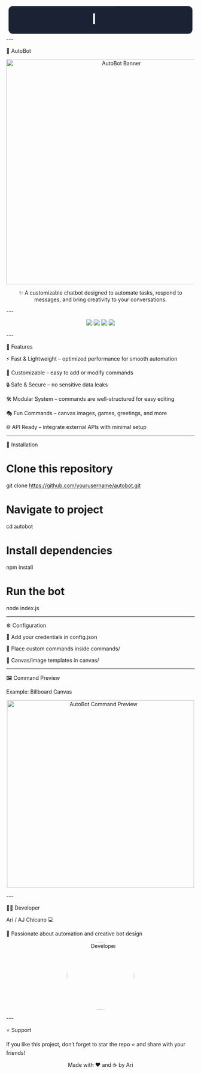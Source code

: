 <!-- Animated SVG Banner -->

<div align="center">
  <!-- Animated typing SVG banner: "Welcome to AutoBot" -->
  <svg xmlns="http://www.w3.org/2000/svg" width="820" height="140" viewBox="0 0 820 140" preserveAspectRatio="xMidYMid meet">
    <defs>
      <linearGradient id="g" x1="0%" x2="100%">
        <stop offset="0%" stop-color="#7b2ff7" />
        <stop offset="100%" stop-color="#f107a3" />
      </linearGradient>
      <!-- Mask that reveals text like a typing cursor sweep -->
      <mask id="reveal">
        <!-- starts as narrow and grows to reveal text -->
        <rect x="0" y="0" width="0" height="140" fill="white">
          <animate attributeName="width" from="0" to="820" dur="3s" begin="0s" fill="freeze" />
        </rect>
      </mask>
    </defs><!-- background rounded panel -->
<rect x="10" y="10" rx="18" ry="18" width="800" height="120" fill="#0f172a" opacity="0.95" />

<!-- gradient title revealed by mask -->
<text x="46" y="82" font-family="'Segoe UI', Roboto, 'Helvetica Neue', Arial, monospace" font-size="40" font-weight="700" fill="url(#g)" mask="url(#reveal)">
  Welcome to AutoBot
</text>

<!-- subtle cursor blink at the end (positioned after the text) -->
<rect id="cursor" x="378" y="42" width="8" height="46" fill="#ffffff">
  <animate attributeName="opacity" values="1;0;1" dur="1s" repeatCount="indefinite" begin="3s"/>
</rect>

<!-- tagline fades in after typing -->
<text x="46" y="110" font-family="Inter, Roboto, Arial, sans-serif" font-size="14" fill="#cbd5e1" opacity="0">
  <tspan id="tag">✨ Automated. Customizable. Aesthetic.</tspan>
  <set attributeName="opacity" to="1" begin="3s" fill="freeze"/>
</text>

  </svg>
</div>
---

🤖 AutoBot

<p align="center">
  <img src="https://i.ibb.co/2tS4zN4/robot-banner.png" width="600" alt="AutoBot Banner"/>
</p><p align="center">  
✨ A customizable chatbot designed to automate tasks, respond to messages, and bring creativity to your conversations.  
</p>  
---

<p align="center">
  <img src="https://img.shields.io/badge/Node.js-18+-green?style=for-the-badge&logo=node.js" />
  <img src="https://img.shields.io/badge/Platform-Messenger-blue?style=for-the-badge&logo=messenger" />
  <img src="https://img.shields.io/badge/License-MIT-yellow?style=for-the-badge" />
  <img src="https://img.shields.io/badge/Made%20With-Love❤️-purple?style=for-the-badge" />
</p>  
---

🌟 Features

⚡ Fast & Lightweight – optimized performance for smooth automation

🎨 Customizable – easy to add or modify commands

🔒 Safe & Secure – no sensitive data leaks

🛠 Modular System – commands are well-structured for easy editing

🎭 Fun Commands – canvas images, games, greetings, and more

🌐 API Ready – integrate external APIs with minimal setup



---

🚀 Installation

# Clone this repository
git clone https://github.com/yourusername/autobot.git  

# Navigate to project
cd autobot  

# Install dependencies
npm install  

# Run the bot
node index.js


---

⚙️ Configuration

🔑 Add your credentials in config.json

📂 Place custom commands inside commands/

🎨 Canvas/image templates in canvas/



---

🖼 Command Preview

Example: Billboard Canvas

<p align="center">
  <img src="https://i.ibb.co/pP7cy0P/sample-command.png" width="500" alt="AutoBot Command Preview"/>
</p>  
---

👨‍💻 Developer

Ari / AJ Chicano 💻

🚀 Passionate about automation and creative bot design


<p align="center">
  <img src="https://i.ibb.co/FYVFrn1/developer-pic.png" width="180" style="border-radius:50%" alt="Developer"/>
</p>  
---

⭐ Support

If you like this project, don’t forget to star the repo ⭐ and share with your friends!

<p align="center">  
Made with ❤️ and ☕ by Ari  
</p>
